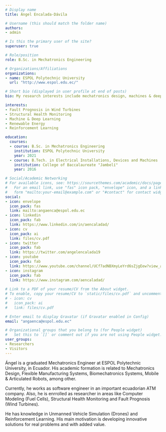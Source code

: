 ```yaml
---
# Display name
title: Ángel Encalada-Dávila

# Username (this should match the folder name)
authors:
- admin

# Is this the primary user of the site?
superuser: true

# Role/position
role: B.Sc. in Mechatronics Engineering

# Organizations/Affiliations
organizations:
- name: ESPOL Polytechnic University
  url: "http://www.espol.edu.ec/"

# Short bio (displayed in user profile at end of posts)
bio: My research interests include mechatronics design, machines & deep learning, renewable energy and structural health monitoring.

interests:
- Fault Prognosis in Wind Turbines
- Structural Health Monitoring
- Machine & Deep Learning
- Renewable Energy
- Reinforcement Learning

education:
  courses:
  - course: B.Sc. in Mechatronics Engineering
    institution: ESPOL Polytechnic University
    year: 2021
  - course: B.Tech. in Electrical Installations, Devices and Machines
    institution: College of Baccalaureate "Jambelí"
    year: 2016

# Social/Academic Networking
# For available icons, see: https://sourcethemes.com/academic/docs/page-builder/#icons
#   For an email link, use "fas" icon pack, "envelope" icon, and a link in the
#   form "mailto:your-email@example.com" or "#contact" for contact widget.
social:
- icon: envelope
  icon_pack: fas
  link: mailto:angaenca@espol.edu.ec
- icon: linkedin
  icon_pack: fab
  link: https://www.linkedin.com/in/aencaladad/
- icon: cv
  icon_pack: ai
  link: files/cv.pdf
- icon: twitter
  icon_pack: fab
  link: https://twitter.com/angelencalada19
- icon: youtube
  icon_pack: fab
  link: https://www.youtube.com/channel/UCf7adNBXmyLeYrd6sZjgEew?view_as=subscriber
- icon: instagram
  icon_pack: fab
  link: https://www.instagram.com/aencaladad/
  
# Link to a PDF of your resume/CV from the About widget.
# To enable, copy your resume/CV to `static/files/cv.pdf` and uncomment the lines below.
# - icon: cv
#   icon_pack: ai
#   link: files/cv.pdf

# Enter email to display Gravatar (if Gravatar enabled in Config)
email: "angaenca@espol.edu.ec"

# Organizational groups that you belong to (for People widget)
#   Set this to `[]` or comment out if you are not using People widget.
user_groups:
- Researchers
- Visitors
---
```


Ángel is a graduated Mechatronics Engineer at ESPOL Polytechnic University, in Ecuador. His academic formation is related to Mechatronics Design, Flexible Manufacturing Systems, Biomechatronics Systems, Mobile & Articulated Robots, among other.

Currently, he works as software engineer in an important ecuadorian ATM company.  Also, he is enrrolled as researcher in areas like Computer Modeling (Fuel Cells), Structural Health Monitoring and Fault Prognosis (Wind Turbines).

He has knowledge in Unmanned Vehicle Simulation (Drones) and Reinforcement Learning. His main motivation is developing innovative solutions for real problems and with added value.